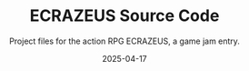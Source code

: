 ---
title: ECRAZEUS Source Code
subtitle: Project files for the action RPG ECRAZEUS, a game jam entry.
date: 2025-04-17
time: 20:10
thumbnail: images/ecrazeus_sourcecode.jpg
steam_workshop_link: https://steamcommunity.com/sharedfiles/filedetails/?id=3459734557
content: |
  Since action RPGs tend to be popular, feel free to use the code to help create your own! It's got a rogue-like randomization of pre-exisiting levels past the castle level, dual weapons, weapon switching, jumping and stomping, alongside items, upgradable loot, and more. This game only works with controllers for now, but it's possible to make it playable with Keyboard and Mouse.
---